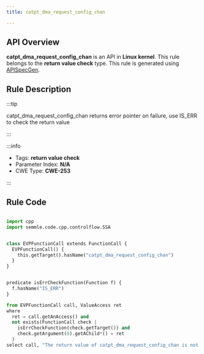 ```yaml
---
title: catpt_dma_request_config_chan

---
```



## API Overview
**catpt_dma_request_config_chan** is an API in **Linux kernel**. This rule belongs to the **return value check** type. This rule is generated using [APISpecGen](../../tools/APISpecGen).
## Rule Description

:::tip

catpt_dma_request_config_chan returns error pointer on failure, use IS_ERR to check the return value

:::

:::info

- Tags: **return value check**
- Parameter Index: **N/A**
- CWE Type: **CWE-253**

:::

## Rule Code
```python

import cpp
import semmle.code.cpp.controlflow.SSA


class EVPFunctionCall extends FunctionCall {
  EVPFunctionCall() {
    this.getTarget().hasName("catpt_dma_request_config_chan")
  }
}


predicate isErrCheckFunction(Function f) {
  f.hasName("IS_ERR") 
}

from EVPFunctionCall call, ValueAccess ret
where
  ret = call.getAnAccess() and
  not exists(FunctionCall check |
    isErrCheckFunction(check.getTarget()) and
    check.getArgument(0).getAChild*() = ret
  )
select call, "The return value of catpt_dma_request_config_chan is not checked with IS_ERR."
    
```